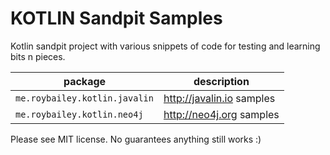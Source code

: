 # KOTLIN Sandpit Samples

Kotlin sandpit project with various snippets of code for testing and learning bits n pieces.


package | description
--------|------------
`me.roybailey.kotlin.javalin` | http://javalin.io samples
`me.roybailey.kotlin.neo4j` | http://neo4j.org samples


Please see MIT license.  No guarantees anything still works :)
